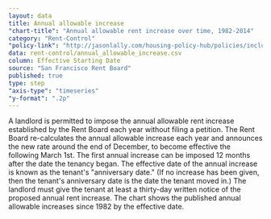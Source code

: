 ```yaml
---
layout: data
title: Annual allowable increase
"chart-title": "Annual allowable rent increase over time, 1982-2014"
category: "Rent-Control"
"policy-link": "http://jasonlally.com/housing-policy-hub/policies/inclusionary-housing/"
data: rent-control/annual_allowable_increase.csv
column: Effective Starting Date
source: "San Francisco Rent Board"
published: true
type: step
"axis-type": "timeseries"
"y-format": ".2p"
---
```

A landlord is permitted to impose the annual allowable rent increase established by the Rent Board each year without filing a petition. The Rent Board re-calculates the annual allowable increase each year and announces the new rate around the end of December, to become effective the following March 1st. The first annual increase can be imposed 12 months after the date the tenancy began. The effective date of the annual increase is known as the tenant's "anniversary date." (If no increase has been given, then the tenant's anniversary date is the date the tenant moved in.) The landlord must give the tenant at least a thirty-day written notice of the proposed annual rent increase. The chart shows the published annual allowable increases since 1982 by the effective date.
